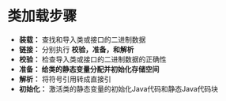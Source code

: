 # 类加载步骤

- **装载：** 查找和导入类或接口的二进制数据
- **链接：** 分别执行 **校验，准备，和解析**
- **校验：** 检查导入类或接口的二进制数据的正确性
- **准备： 给类的静态变量分配并初始化存储空间**
- **解析：** 将符号引用转成直接引
- **初始化：** 激活类的静态变量的初始化Java代码和静态Java代码块
